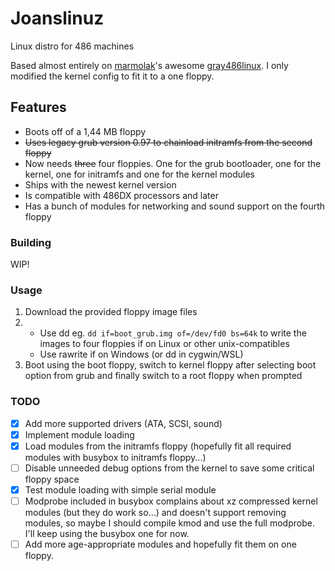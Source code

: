 # Joanslinuz
Linux distro for 486 machines

Based almost entirely on [marmolak](https://github.com/marmolak)'s awesome [gray486linux](https://github.com/marmolak/gray486linux).
I only modified the kernel config to fit it to a one floppy.

## Features
* Boots off of a 1,44 MB floppy
* ~~Uses legacy grub version 0.97 to chainload initramfs from the second floppy~~
* Now needs ~~three~~ four floppies. One for the grub bootloader, one for the kernel, one for initramfs and one for the kernel modules
* Ships with the newest kernel version
* Is compatible with 486DX processors and later
* Has a bunch of modules for networking and sound support on the fourth floppy

### Building

WIP!

### Usage

1. Download the provided floppy image files 
2. * Use dd eg. `dd if=boot_grub.img of=/dev/fd0 bs=64k` to write the images to four floppies if on Linux or other unix-compatibles
   * Use rawrite if on Windows (or dd in cygwin/WSL)
3. Boot using the boot floppy, switch to kernel floppy after selecting boot option from grub and finally switch to a root floppy when prompted

### TODO

- [X] Add more supported drivers (ATA, SCSI, sound)
- [X] Implement module loading
- [X] Load modules from the initramfs floppy (hopefully fit all required modules with busybox to initramfs floppy...) 
- [ ] Disable unneeded debug options from the kernel to save some critical floppy space
- [X] Test module loading with simple serial module
- [ ] Modprobe included in busybox complains about xz compressed kernel modules (but they do work so...) and doesn't support removing modules, so maybe I should compile kmod and use the full modprobe. I'll keep using the busybox one for now.
- [ ] Add more age-appropriate modules and hopefully fit them on one floppy.
